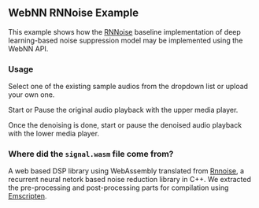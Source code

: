 ## WebNN RNNoise Example
This example shows how the [RNNoise](https://github.com/xiph/rnnoise) baseline implementation of deep learning-based noise suppression model may be implemented using the WebNN API.

### Usage
Select one of the existing sample audios from the dropdown list or upload your own one.

Start or Pause the original audio playback with the upper media player.

Once the denoising is done, start or pause the denoised audio playback with the lower media player.

### Where did the `signal.wasm` file come from?
A web based DSP library using WebAssembly translated from [Rnnoise](https://github.com/xiph/rnnoise), a recurrent neural netork based noise reduction library in C++. We extracted the pre-processing and post-processing parts for compilation using [Emscripten](https://emscripten.org/).
